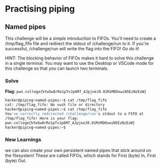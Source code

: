 # Practising piping

## Named pipes
This challenge will be a simple introduction to FIFOs. You'll need to create a /tmp/flag_fifo file and redirect the stdout of /challenge/run to it. If you're successful, /challenge/run will write the flag into the FIFO! Go do it!

HINT: The blocking behavior of FIFOs makes it hard to solve this challenge in a single terminal. You may want to use the Desktop or VSCode mode for this challenge so that you can launch two terminals.

### Solve
**Flag:** `pwn.college{kYw5w8rRo1pTvJp6M7_AJpjneJ0.01MzMDOxwiN5EzNzEzW}`

```bash
hacker@piping~named-pipes:~$ cat /tmp/flag_fifo
cat: /tmp/flag_fifo: No such file or directory
hacker@piping~named-pipes:~$ cat /tmp/flag_fifo
You've correctly redirected /challenge/run's stdout to a FIFO at 
/tmp/flag_fifo! Here is your flag:
pwn.college{kYw5w8rRo1pTvJp6M7_AJpjneJ0.01MzMDOxwiN5EzNzEzW}
hacker@piping~named-pipes:~$  
```
### New Learnings
we can also create your own persistent named pipes that stick around on the filesystem! These are called FIFOs, which stands for First (byte) In, First (byte) Out.